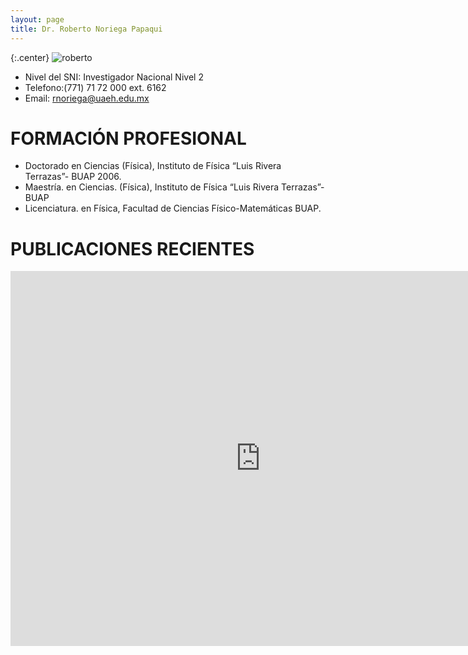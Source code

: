 ```yaml
---
layout: page
title: Dr. Roberto Noriega Papaqui
---
```


{:.center}
![roberto]({{site.baseurl}}/images/miembros/roberto.jpg)


+ Nivel del SNI: Investigador Nacional Nivel 2 
+ Telefono:(771) 71 72 000 ext. 6162
+ Email: rnoriega@uaeh.edu.mx

# FORMACIÓN PROFESIONAL 
- Doctorado en Ciencias (Física), Instituto de Física “Luis Rivera Terrazas”- BUAP 2006. 
- Maestría. en Ciencias. (Física), Instituto de Física “Luis Rivera Terrazas”- BUAP 
- Licenciatura. en Física, Facultad de Ciencias Físico-Matemáticas BUAP.


# PUBLICACIONES RECIENTES


<iframe src="https://inspirehep.net/search?p=exactauthor%3AR.Noriega.Papaqui.1&sf=earliestdate" height="600" width="800" frameborder="0" webkitallowfullscreen mozallowfullscreen allowfullscreen></iframe>
